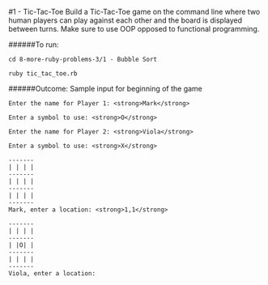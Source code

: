 #1 - Tic-Tac-Toe
Build a Tic-Tac-Toe game on the command line where two human players can play against each other and the board is displayed between turns. Make sure to use OOP opposed to functional programming.

######To run:
```
cd 8-more-ruby-problems-3/1 - Bubble Sort
```
```
ruby tic_tac_toe.rb
```

######Outcome:
Sample input for beginning of the game

```
Enter the name for Player 1: <strong>Mark</strong>
```
```
Enter a symbol to use: <strong>O</strong>
```
```
Enter the name for Player 2: <strong>Viola</strong>
```
```
Enter a symbol to use: <strong>X</strong>
```
```
-------
| | | |
-------
| | | |
-------
| | | |
-------
Mark, enter a location: <strong>1,1</strong>
```
```
-------
| | | |
-------
| |O| |
-------
| | | |
-------
Viola, enter a location: 
```